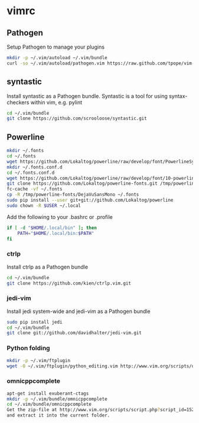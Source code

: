 vimrc
=====

## Pathogen

Setup Pathogen to manage your plugins
```bash
mkdir -p ~/.vim/autoload ~/.vim/bundle
curl -so ~/.vim/autoload/pathogen.vim https://raw.github.com/tpope/vim-pathogen/HEAD/autoload/pathogen.vim
```

## syntastic

Install syntastic as a Pathogen bundle.
Syntastic is a tool for using syntax-checkers within vim, e.g. pylint

```bash
cd ~/.vim/bundle
git clone https://github.com/scrooloose/syntastic.git
```

## Powerline

```bash
mkdir ~/.fonts
cd ~/.fonts
wget https://github.com/Lokaltog/powerline/raw/develop/font/PowerlineSymbols.otf
mkdir ~/.fonts.conf.d
cd ~/.fonts.conf.d
wget https://github.com/Lokaltog/powerline/raw/develop/font/10-powerline-symbols.conf
git clone https://github.com/Lokaltog/powerline-fonts.git /tmp/powerline-fonts
fc-cache -vf ~/.fonts
cp -R /tmp/powerline-fonts/DejaVuSansMono ~/.fonts
sudo pip install --user git+git://github.com/Lokaltog/powerline
sudo chown -R $USER ~/.local
```

Add the following to your .bashrc or .profile

```bash
if [ -d "$HOME/.local/bin" ]; then
    PATH="$HOME/.local/bin:$PATH"
fi
```

### ctrlp

Install ctrlp as a Pathogen bundle

```bash
cd ~/.vim/bundle
git clone https://github.com/kien/ctrlp.vim.git
```

### jedi-vim

Install jedi system-wide and jedi-vim as a Pathogen bundle

```bash
sudo pip install jedi
cd ~/.vim/bundle
git clone git://github.com/davidhalter/jedi-vim.git
```

### Python folding

```bash
mkdir -p ~/.vim/ftplugin
wget -O ~/.vim/ftplugin/python_editing.vim http://www.vim.org/scripts/download_script.php?src_id=5492
```

### omnicppcomplete

```bash
apt-get install exuberant-ctags
mkdir -p ~/.vim/bundle/omnicppcomplete
cd ~/.vim/bundle/omnicppcomplete
Get the zip-file at http://www.vim.org/scripts/script.php?script_id=1520
and extract it into the current folder.
```
